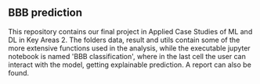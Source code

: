 ## BBB prediction
This repository contains our final project in Applied Case Studies of ML and DL in Key Areas 2.
The folders data, result and utils contain some of the more extensive functions used in the analysis, while the executable jupyter notebook is named 'BBB classification', where in the last cell the user can interact with the model, getting explainable prediction.
A report can also be found.



